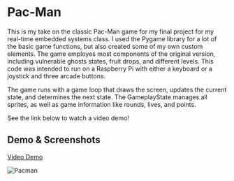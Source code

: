 # Pac-Man
This is my take on the classic Pac-Man game for my final project for my real-time embedded systems class. I used the Pygame library for a lot of the basic game functions, but also created some of my own custom elements. The game employes most components of the original version, including vulnerable ghosts states, fruit drops, and different levels. This code was intended to run on a Raspberry Pi with either a keyboard or a joystick and three arcade buttons. 

The game runs with a game loop that draws the screen, updates the current state, and determines the next state. The GameplayState manages all sprites, as well as game information like rounds, lives, and points. 

See the link below to watch a video demo!



## Demo & Screenshots

[Video Demo](https://drive.google.com/file/d/18RreeVn7CdcqAcTq2fZEHCSNJroM_g3H/view?usp=share_link)

![Pacman](https://user-images.githubusercontent.com/85655946/216072290-74989f73-7810-45b7-85d7-1f8cd47f0edc.png)
